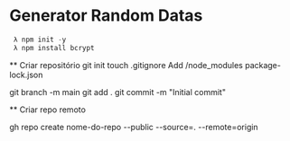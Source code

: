 # Generator Random Datas

```js
 λ npm init -y
 λ npm install bcrypt

```
** Criar repositório 
git init
touch .gitignore
Add 
/node_modules
package-lock.json

git branch -m main
git add .
git commit -m "Initial commit"

** Criar repo remoto

gh repo create nome-do-repo --public --source=. --remote=origin




